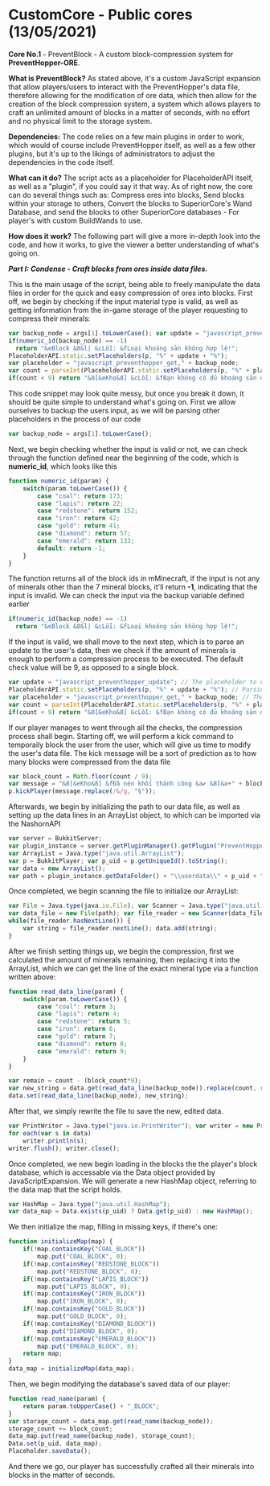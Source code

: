 # CustomCore - Public cores (13/05/2021)

**Core No.1** - PreventBlock - A custom block-compression system for **PreventHopper-ORE**.

**What is PreventBlock?** As stated above, it's a custom JavaScript expansion that
allow players/users to interact with the PreventHopper's data file, therefore allowing
for the modification of ore data, which then allow for the creation of the block
compression system, a system which allows players to craft an unlimited amount of blocks
in a matter of seconds, with no effort and no physical limit to the storage system.

**Dependencies:** The code relies on a few main plugins in order to work, which would of
course include PreventHopper itself, as well as a few other plugins, but it's up to the
likings of administrators to adjust the dependencies in the code itself.

**What can it do?** The script acts as a placeholder for PlaceholderAPI itself, as well as
a "plugin", if you could say it that way. As of right now, the core can do several things
such as: Compress ores into blocks, Send blocks within your storage to others, Convert
the blocks to SuperiorCore's Wand Database, and send the blocks to other SuperiorCore
databases - For player's with custom BuildWands to use.

**How does it work?** The following part will give a more in-depth look into the code, and
how it works, to give the viewer a better understanding of what's going on.

***Part I: Condense - Craft blocks from ores inside data files.***

This is the main usage of the script, being able to freely manipulate the data files in order
for the quick and easy compression of ores into blocks. First off, we begin by checking if
the input material type is valid, as well as getting information from the in-game storage
of the player requesting to compress their minerals:
```javascript
var backup_node = args[1].toLowerCase(); var update = "javascript_preventhopper_update";
if(numeric_id(backup_node) == -1)
  return "&eBlock &8&l| &cLỗi: &fLoại khoáng sản không hợp lệ!";
PlaceholderAPI.static.setPlaceholders(p, "%" + update + "%");
var placeholder = "javascript_preventhopper_get," + backup_node;
var count = parseInt(PlaceholderAPI.static.setPlaceholders(p, "%" + placeholder + "%"));
if(count < 9) return "&8[&eKho&8] &cLỗi: &fBạn không có đủ khoáng sản để thực hiện nén khối!";
```

This code snippet may look quite messy, but once you break it down, it should be quite simple to
understand what's going on. First we allow ourselves to backup the users input, as we will be
parsing other placeholders in the process of our code
```javascript
var backup_node = args[1].toLowerCase();
```
Next, we begin checking whether the input is valid or not, we can check through the function
defined near the beginning of the code, which is **numeric_id**, which looks like this
```javascript
function numeric_id(param) {
	switch(param.toLowerCase()) {
		case "coal": return 173;
		case "lapis": return 22;
		case "redstone": return 152;
		case "iron": return 42;
		case "gold": return 41;
		case "diamond": return 57;
		case "emerald": return 133;
		default: return -1;
	}
}
```
The function returns all of the block ids in mMinecraft, if the input is not any of minerals
other than the 7 mineral blocks, it'll return **-1**, indicating that the input is invalid.
We can check the input via the backup variable defined earlier
```javascript
if(numeric_id(backup_node) == -1)
  return "&eBlock &8&l| &cLỗi: &fLoại khoáng sản không hợp lệ!";
```
If the input is valid, we shall move to the next step, which is to parse an update to the
user's data, then we check if the amount of minerals is enough to perform a compression
process to be executed. The default check value will be 9, as opposed to a single block.
```javascript
var update = "javascript_preventhopper_update"; // The placeholder to update the player's data (1)
PlaceholderAPI.static.setPlaceholders(p, "%" + update + "%"); // Parsing the placeholder (1)
var placeholder = "javascript_preventhopper_get," + backup_node; // The placeholder to get the mineral count (1)
var count = parseInt(PlaceholderAPI.static.setPlaceholders(p, "%" + placeholder + "%")); // Parsing the placeholder (2)
if(count < 9) return "&8[&eKho&8] &cLỗi: &fBạn không có đủ khoáng sản để thực hiện nén khối!"; // Checking...
```
If our player manages to went through all the checks, the compression process shall begin. Starting
off, we will perform a kick command to temporaily block the user from the user, which will give
us time to modify the user's data file. The kick message will be a sort of prediction as to how
many blocks were compressed from the data file
```javascript
var block_count = Math.floor(count / 9);
var message = "&8[&eKho&8] &fĐã nén khối thành công &a✔ &8[&a+" + block_count.toString() + " khối&8]";
p.kickPlayer(message.replace(/&/g, "§"));
```
Afterwards, we begin by initializing the path to our data file, as well as setting up the data lines
in an ArrayList object, to which can be imported via the NashornAPI
```javascript
var server = BukkitServer; 
var plugin_instance = server.getPluginManager().getPlugin("PreventHopper-ORE"); 
var ArrayList = Java.type("java.util.ArrayList");
var p = BukkitPlayer; var p_uid = p.getUniqueId().toString(); 
var data = new ArrayList();
var path = plugin_instance.getDataFolder() + "\\userdata\\" + p_uid + ".yml";
```
Once completed, we begin scanning the file to initialize our ArrayList:
```javascript
var File = Java.type(java.io.File); var Scanner = Java.type("java.util.Scanner");
var data_file = new File(path); var file_reader = new Scanner(data_file);
while(file_reader.hasNextLine()) {
	var string = file_reader.nextLine(); data.add(string);
}
```
After we finish setting things up, we begin the compression, first we calculated the
amount of minerals remaining, then replacing it into the ArrayList, which we can
get the line of the exact mineral type via a function written above:
```javascript
function read_data_line(param) {
	switch(param.toLowerCase()) {
		case "coal": return 3;
		case "lapis": return 4;
		case "redstone": return 5;
		case "iron": return 6;
		case "gold": return 7;
		case "diamond": return 8;
		case "emerald": return 9;
	}
}

var remain = count - (block_count*9);
var new_string = data.get(read_data_line(backup_node)).replace(count, remain);
data.set(read_data_line(backup_node), new_string);
```
After that, we simply rewrite the file to save the new, edited data.
```javascript
var PrintWriter = Java.type("java.io.PrintWriter"); var writer = new PrintWriter(data_file);
for each(var s in data)
	writer.println(s);
writer.flush(); writer.close();
```
Once completed, we new begin loading in the blocks the the player's block database, which
is accessable via the Data object provided by JavaScriptExpansion. We will generate a
new HashMap object, referring to the data map that the script holds.
```javascript
var HashMap = Java.type("java.util.HashMap");
var data_map = Data.exists(p_uid) ? Data.get(p_uid) : new HashMap();
```
We then initialize the map, filling in missing keys, if there's one:
```javascript
function initializeMap(map) {
	if(!map.containsKey("COAL_BLOCK")) 
		map.put("COAL_BLOCK", 0);
	if(!map.containsKey("REDSTONE_BLOCK"))
		map.put("REDSTONE_BLOCK", 0);
	if(!map.containsKey("LAPIS_BLOCK"))
		map.put("LAPIS_BLOCK", 0);
	if(!map.containsKey("IRON_BLOCK"))
		map.put("IRON_BLOCK", 0);
	if(!map.containsKey("GOLD_BLOCK"))
		map.put("GOLD_BLOCK", 0);
	if(!map.containsKey("DIAMOND_BLOCK"))
		map.put("DIAMOND_BLOCK", 0);
	if(!map.containsKey("EMERALD_BLOCK"))
		map.put("EMERALD_BLOCK", 0);
	return map;
}
data_map = initializeMap(data_map);
```
Then, we begin modifying the database's saved data of our player:
```javascript
function read_name(param) {
	return param.toUpperCase() + "_BLOCK";
}
var storage_count = data_map.get(read_name(backup_node));
storage_count += block_count;
data_map.put(read_name(backup_node), storage_count);
Data.set(p_uid, data_map); 
Placeholder.saveData();
```
And there we go, our player has successfully crafted all their minerals into
blocks in the matter of seconds.

